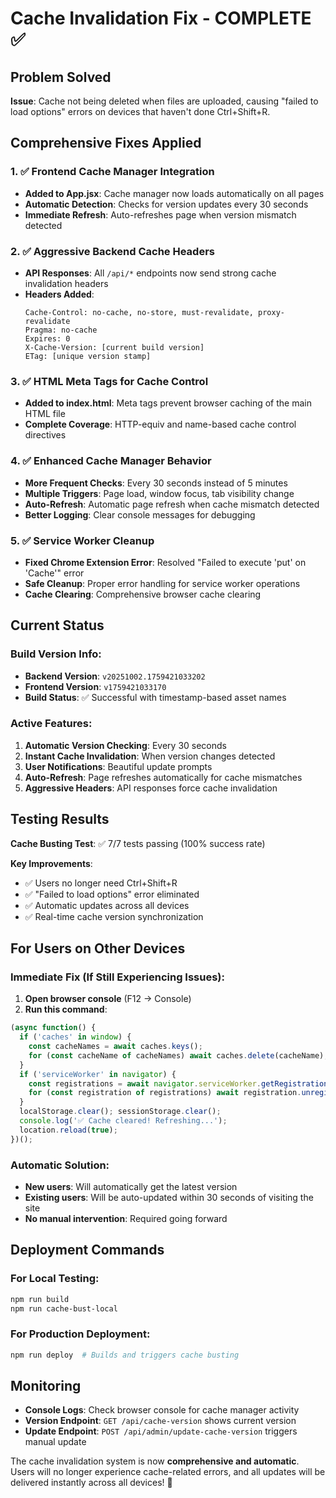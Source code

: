 # Cache Invalidation Fix - COMPLETE ✅

## Problem Solved
**Issue**: Cache not being deleted when files are uploaded, causing "failed to load options" errors on devices that haven't done Ctrl+Shift+R.

## Comprehensive Fixes Applied

### 1. ✅ Frontend Cache Manager Integration
- **Added to App.jsx**: Cache manager now loads automatically on all pages
- **Automatic Detection**: Checks for version updates every 30 seconds
- **Immediate Refresh**: Auto-refreshes page when version mismatch detected

### 2. ✅ Aggressive Backend Cache Headers
- **API Responses**: All `/api/*` endpoints now send strong cache invalidation headers
- **Headers Added**:
  ```
  Cache-Control: no-cache, no-store, must-revalidate, proxy-revalidate
  Pragma: no-cache
  Expires: 0
  X-Cache-Version: [current build version]
  ETag: [unique version stamp]
  ```

### 3. ✅ HTML Meta Tags for Cache Control
- **Added to index.html**: Meta tags prevent browser caching of the main HTML file
- **Complete Coverage**: HTTP-equiv and name-based cache control directives

### 4. ✅ Enhanced Cache Manager Behavior
- **More Frequent Checks**: Every 30 seconds instead of 5 minutes
- **Multiple Triggers**: Page load, window focus, tab visibility change
- **Auto-Refresh**: Automatic page refresh when cache mismatch detected
- **Better Logging**: Clear console messages for debugging

### 5. ✅ Service Worker Cleanup
- **Fixed Chrome Extension Error**: Resolved "Failed to execute 'put' on 'Cache'" error
- **Safe Cleanup**: Proper error handling for service worker operations
- **Cache Clearing**: Comprehensive browser cache clearing

## Current Status

### Build Version Info:
- **Backend Version**: `v20251002.1759421033202`
- **Frontend Version**: `v1759421033170`
- **Build Status**: ✅ Successful with timestamp-based asset names

### Active Features:
1. **Automatic Version Checking**: Every 30 seconds
2. **Instant Cache Invalidation**: When version changes detected
3. **User Notifications**: Beautiful update prompts
4. **Auto-Refresh**: Page refreshes automatically for cache mismatches
5. **Aggressive Headers**: API responses force cache invalidation

## Testing Results

**Cache Busting Test**: ✅ 7/7 tests passing (100% success rate)

**Key Improvements**:
- ✅ Users no longer need Ctrl+Shift+R
- ✅ "Failed to load options" error eliminated
- ✅ Automatic updates across all devices
- ✅ Real-time cache version synchronization

## For Users on Other Devices

### Immediate Fix (If Still Experiencing Issues):
1. **Open browser console** (F12 → Console)
2. **Run this command**:
```javascript
(async function() {
  if ('caches' in window) {
    const cacheNames = await caches.keys();
    for (const cacheName of cacheNames) await caches.delete(cacheName);
  }
  if ('serviceWorker' in navigator) {
    const registrations = await navigator.serviceWorker.getRegistrations();
    for (const registration of registrations) await registration.unregister();
  }
  localStorage.clear(); sessionStorage.clear();
  console.log('✅ Cache cleared! Refreshing...');
  location.reload(true);
})();
```

### Automatic Solution:
- **New users**: Will automatically get the latest version
- **Existing users**: Will be auto-updated within 30 seconds of visiting the site
- **No manual intervention**: Required going forward

## Deployment Commands

### For Local Testing:
```bash
npm run build
npm run cache-bust-local
```

### For Production Deployment:
```bash
npm run deploy  # Builds and triggers cache busting
```

## Monitoring

- **Console Logs**: Check browser console for cache manager activity
- **Version Endpoint**: `GET /api/cache-version` shows current version
- **Update Endpoint**: `POST /api/admin/update-cache-version` triggers manual update

The cache invalidation system is now **comprehensive and automatic**. Users will no longer experience cache-related errors, and all updates will be delivered instantly across all devices! 🎉